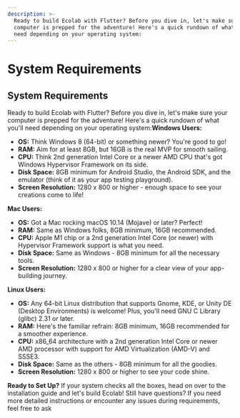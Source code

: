 ```yaml
---
description: >-
  Ready to build Ecolab with Flutter? Before you dive in, let's make sure your
  computer is prepped for the adventure! Here's a quick rundown of what you'll
  need depending on your operating system:
---
```


# System Requirements

## System Requirements

Ready to build Ecolab with Flutter? Before you dive in, let's make sure your computer is prepped for the adventure! Here's a quick rundown of what you'll need depending on your operating system:**Windows Users:**

* **OS:** Think Windows 8 (64-bit) or something newer? You're good to go!
* **RAM:** Aim for at least 8GB, but 16GB is the real MVP for smooth sailing.
* **CPU:** Think 2nd generation Intel Core or a newer AMD CPU that's got Windows Hypervisor Framework on its side.
* **Disk Space:** 8GB minimum for Android Studio, the Android SDK, and the emulator (think of it as your app testing playground).
* **Screen Resolution:** 1280 x 800 or higher - enough space to see your creations come to life!

**Mac Users:**

* **OS:** Got a Mac rocking macOS 10.14 (Mojave) or later? Perfect!
* **RAM:** Same as Windows folks, 8GB minimum, 16GB recommended.
* **CPU:** Apple M1 chip or a 2nd generation Intel Core (or newer) with Hypervisor Framework support is what you need.
* **Disk Space:** Same as Windows - 8GB minimum for all the necessary tools.
* **Screen Resolution:** 1280 x 800 or higher for a clear view of your app-building journey.

**Linux Users:**

* **OS:** Any 64-bit Linux distribution that supports Gnome, KDE, or Unity DE (Desktop Environments) is welcome! Plus, you'll need GNU C Library (glibc) 2.31 or later.
* **RAM:** Here's the familiar refrain: 8GB minimum, 16GB recommended for a smoother experience.
* **CPU:** x86\_64 architecture with a 2nd generation Intel Core or newer AMD processor with support for AMD Virtualization (AMD-V) and SSSE3.
* **Disk Space:** Same as the others - 8GB minimum for all the goodies.
* **Screen Resolution:** 1280 x 800 or higher to see your code shine.

**Ready to Set Up?** If your system checks all the boxes, head on over to the installation guide and let's build Ecolab! Still have questions? If you need more detailed instructions or encounter any issues during requirements, feel free to ask

